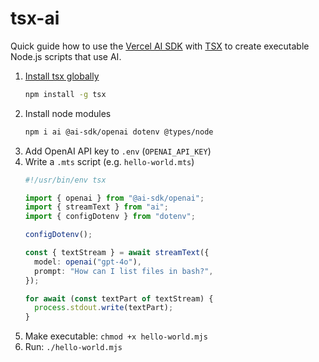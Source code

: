 # tsx-ai

Quick guide how to use the [Vercel AI SDK](https://sdk.vercel.ai) with [TSX](https://tsx.is/) to create executable Node.js scripts that use AI.

1. [Install tsx globally](https://tsx.is/getting-started#install-globally)
   ```sh
   npm install -g tsx
   ```
1. Install node modules
    ```sh
    npm i ai @ai-sdk/openai dotenv @types/node
    ```
1. Add OpenAI API key to `.env` (`OPENAI_API_KEY`)
1. Write a `.mts` script (e.g. `hello-world.mts`)
   ```ts
   #!/usr/bin/env tsx

   import { openai } from "@ai-sdk/openai";
   import { streamText } from "ai";
   import { configDotenv } from "dotenv";

   configDotenv();

   const { textStream } = await streamText({
     model: openai("gpt-4o"),
     prompt: "How can I list files in bash?",
   });

   for await (const textPart of textStream) {
     process.stdout.write(textPart);
   }
   ```
1. Make executable: `chmod +x hello-world.mjs`
1. Run: `./hello-world.mjs`